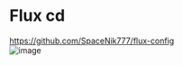 # Flux cd
https://github.com/SpaceNik777/flux-config   
![image](https://github.com/user-attachments/assets/40b8685c-c468-418e-95c9-c133819f8635)
